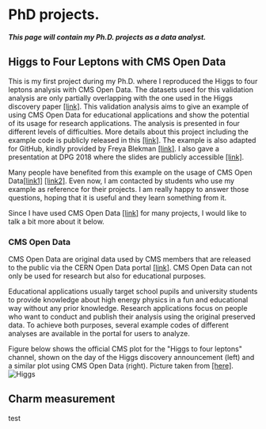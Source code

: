 # PhD projects.


##### This page will contain my Ph.D. projects as a data analyst.

## Higgs to Four Leptons with CMS Open Data
This is my first project during my Ph.D. where I reproduced the Higgs to four leptons analysis with CMS Open Data. The datasets used for this validation analysis are only partially overlapping with the one used in the Higgs discovery paper [[link]](https://www.arxiv.org/abs/1207.7235). This validation analysis aims to give an example of using CMS Open Data for educational applications and show the potential of its usage for research applications. The analysis is presented in four different levels of difficulties. More details about this project including the example code is publicly released in this [[link]](https://opendata.cern.ch/record/5500). The example is also adapted for GitHub, kindly provided by Freya Blekman [[link]](https://github.com/cms-opendata-analyses/HiggsExample20112012). I also gave a presentation at DPG 2018 where the slides are publicly accessible [[link]](https://cms.desy.de/sites/sites_desygroups/sites_extern/site_cms/content/e78437/e83421/e85075/e142142/e89447/e120786/DPG2.pdf).

 Many people have benefited from this example on the usage of CMS Open Data[[link1]](https://www.nature.com/articles/s41567-018-0342-2) [[link2]](https://www.epj-conferences.org/articles/epjconf/abs/2021/05/epjconf_chep2021_01004/epjconf_chep2021_01004.html). Even now, I am contacted by students who use my example as reference for their projects. I am really happy to answer those questions, hoping that it is useful and they learn something from it. 

 Since I have used CMS Open Data [[link]](https://opendata.cern.ch/docs/about-cms) for many projects, I would like to talk a bit more about it below. 

### CMS Open Data
CMS Open Data are original data used by CMS members that are released to the public via the CERN Open Data portal [[link]](https://opendata.cern.ch/docs/about). CMS Open Data can not only be used for research but also for educational purposes. 

Educational applications usually target school pupils and university students to provide knowledge about high energy physics in a fun and educational way without any prior knowledge. Research applications focus on people who want to conduct and publish their analysis using the original preserved data. To achieve both purposes, several example codes of different analyses are available in the portal for users to analyze. 

Figure below shows the official CMS plot for the "Higgs to four leptons" channel, shown on the day of the Higgs discovery announcement (left) and a similar plot using CMS Open Data (right). Picture taken from [[here]](https://home.cern/news/news/experiments/cms-releases-more-one-petabyte-open-data).
![Higgs](/Higgsleptons.png)

 

## Charm measurement
test